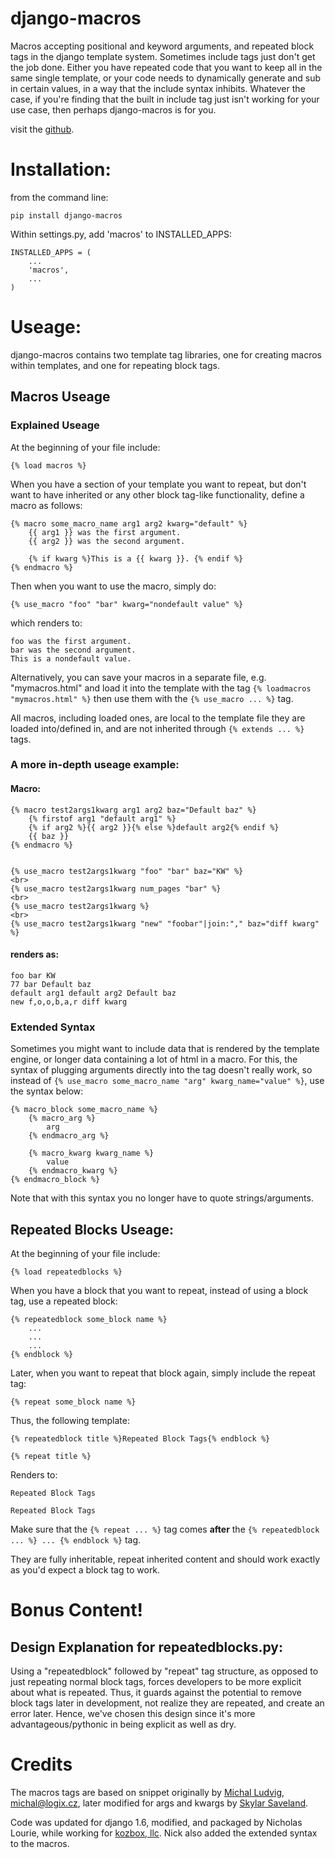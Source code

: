django-macros
=============

Macros accepting positional and keyword arguments, and repeated block tags in the django template system. Sometimes include tags just don't get the job done. Either you have repeated code that you want to keep all in the same single template, or your code needs to dynamically generate and sub in certain values, in a way that the include syntax inhibits. Whatever the case, if you're finding that the built in include tag just isn't working for your use case, then perhaps django-macros is for you.

visit the [github](https://github.com/nalourie/django-macros).
    

# Installation:

from the command line:

```
pip install django-macros
```

Within settings.py, add 'macros' to INSTALLED_APPS:

```
INSTALLED_APPS = (
    ...
    'macros',
    ...
)
```

# Useage:

django-macros contains two template tag libraries, one for creating macros within templates, and one for repeating block tags.

## Macros Useage

### Explained Useage

At the beginning of your file include:

```
{% load macros %}
```

When you have a section of your template you want to repeat, but don't want to have inherited or any other block tag-like functionality, define a macro as follows:

```
{% macro some_macro_name arg1 arg2 kwarg="default" %}
    {{ arg1 }} was the first argument.
    {{ arg2 }} was the second argument.

    {% if kwarg %}This is a {{ kwarg }}. {% endif %}
{% endmacro %}
```

Then when you want to use the macro, simply do:

```
{% use_macro "foo" "bar" kwarg="nondefault value" %}
```

which renders to:

```
foo was the first argument.
bar was the second argument.
This is a nondefault value.
```

Alternatively, you can save your macros in a separate file, e.g. "mymacros.html" and load it into the template with the tag `{% loadmacros "mymacros.html" %}` then use them with the `{% use_macro ... %}` tag.


All macros, including loaded ones, are local to the template file they are loaded into/defined in, and are not inherited through `{% extends ... %}` tags.

### A more in-depth useage example:

#### Macro:

```
{% macro test2args1kwarg arg1 arg2 baz="Default baz" %}
    {% firstof arg1 "default arg1" %}
    {% if arg2 %}{{ arg2 }}{% else %}default arg2{% endif %}
    {{ baz }}
{% endmacro %}
            
         
{% use_macro test2args1kwarg "foo" "bar" baz="KW" %}
<br>
{% use_macro test2args1kwarg num_pages "bar" %}
<br>
{% use_macro test2args1kwarg %}
<br>
{% use_macro test2args1kwarg "new" "foobar"|join:"," baz="diff kwarg" %}
```

#### renders as:

```
foo bar KW
77 bar Default baz
default arg1 default arg2 Default baz
new f,o,o,b,a,r diff kwarg
```

### Extended Syntax

Sometimes you might want to include data that is rendered by the template engine, or longer data containing a lot of html in a macro. For this, the syntax of plugging arguments directly into the tag doesn't really work, so instead of `{% use_macro some_macro_name "arg" kwarg_name="value" %}`, use the syntax below:

```
{% macro_block some_macro_name %}
    {% macro_arg %}
        arg
    {% endmacro_arg %}
    
    {% macro_kwarg kwarg_name %}
        value
    {% endmacro_kwarg %}
{% endmacro_block %}
```

Note that with this syntax you no longer have to quote strings/arguments.

## Repeated Blocks Useage:

At the beginning of your file include:
        
```        
{% load repeatedblocks %}
```

When you have a block that you want to repeat, instead of using a block tag, use a repeated block:

```
{% repeatedblock some_block name %}
    ...
    ...
    ...
{% endblock %}
```

Later, when you want to repeat that block again, simply include the repeat tag:

```
{% repeat some_block name %}
```

Thus, the following template:

```
{% repeatedblock title %}Repeated Block Tags{% endblock %}

{% repeat title %}
```

Renders to:

```
Repeated Block Tags

Repeated Block Tags
```

Make sure that the `{% repeat ... %}` tag comes **after** the `{% repeatedblock ... %} ... {% endblock %}` tag.

They are fully inheritable, repeat inherited content and should work exactly as you'd expect a block tag to work.

# Bonus Content!

## Design Explanation for repeatedblocks.py:

Using a "repeatedblock" followed by "repeat" tag structure, as opposed to just repeating normal block tags, forces developers to be more explicit about what is repeated. Thus, it guards against the potential to remove block tags later in development, not realize they are repeated, and create an error later. Hence, we've chosen this design since it's more advantageous/pythonic in being explicit as well as dry.

# Credits

The macros tags are based on snippet originally by [Michal Ludvig](http://www.logix.cz/michal), <michal@logix.cz>, later modified for args and kwargs by [Skylar Saveland](http://skyl.org).

Code was updated for django 1.6, modified, and packaged by Nicholas Lourie, while working for [kozbox, llc](http://kozbox.com). Nick also added the extended syntax to the macros.